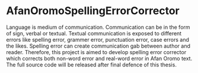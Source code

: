 # AfanOromoSpellingErrorCorrector
Language is medium of communication. Communication can be in the form of sign, verbal or textual. Textual communication is exposed to different errors like spelling error, grammer error, punctuation error, case errors and the likes. Spelling error can create communication gab between author and reader. Therefore, this project is aimed to develop spelling error corrector which corrects both non-word error and real-word error in Afan Oromo text. The full source code will be released after final defence of this thesis.
